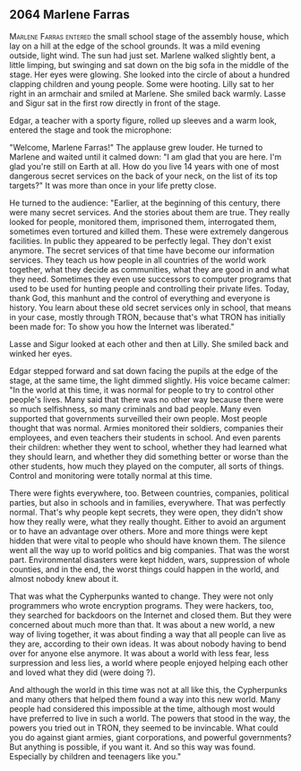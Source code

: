 
## **2064** Marlene Farras

<span style="font-variant:small-caps;">Marlene Farras entered</span> the small school stage of the assembly house, which lay on a hill at the edge of the school grounds.
It was a mild evening outside, light wind.
The sun had just set.
Marlene walked slightly bent, a little limping, but swinging and sat down on the big sofa in the middle of the stage.
Her eyes were glowing.
She looked into the circle of about a hundred clapping children and young people.
Some were hooting.
Lilly sat to her right in an armchair and smiled at Marlene.
She smiled back warmly.
Lasse and Sigur sat in the first row directly in front of the stage.

Edgar, a teacher with a sporty figure, rolled up sleeves and a warm look, entered the stage and took the microphone:

"Welcome, Marlene Farras!" The applause grew louder.
He turned to Marlene and waited until it calmed down: "I am glad that you are here.
I'm glad you're still on Earth at all.
How do you live 14 years with one of most dangerous secret services on the back of your neck, on the list of its top targets?"
It was more than once in your life pretty close.

He turned to the audience: "Earlier, at the beginning of this century, there were many secret services.
And the stories about them are true.
They really looked for people, monitored them, imprisoned them, interrogated them, sometimes even tortured and killed them.
These were extremely dangerous facilities.
In public they appeared to be perfectly legal.
They don't exist anymore.
The secret services of that time have become our information services.
They teach us how people in all countries of the world work together, what they decide as communities, what they are good in and what they need.
Sometimes they even use successors to computer programs that used to be used for hunting people and controlling their private lifes.
Today, thank God, this manhunt and the control of everything and everyone is history.
You learn about these old secret services only in school, that means in your case, mostly through TRON, because that's what TRON has initially been made for:
To show you how the Internet was liberated."

Lasse and Sigur looked at each other and then at Lilly.
She smiled back and winked her eyes.

Edgar stepped forward and sat down facing the pupils at the edge of the stage, at the same time, the light dimmed slightly.
His voice became calmer:
"In the world at this time, it was normal for people to try to control other people's lives.
Many said that there was no other way because there were so much selfishness, so many criminals and bad people.
Many even supported that governments surveilled their own people.
Most people thought that was normal.
Armies monitored their soldiers, companies their employees, and even teachers their students in school.
And even parents their children:
whether they went to school, whether they had learned what they should learn, and whether they did something better or worse than the other students, how much they played on the computer, all sorts of things.
Control and monitoring were totally normal at this time.

There were fights everywhere, too.
Between countries, companies, political parties, but also in schools and in families, everywhere.
That was perfectly normal.
That's why people kept secrets, they were open, they didn't show how they really were, what they really thought.
Either to avoid an argument or to have an advantage over others.
More and more things were kept hidden that were vital to people who should have known them.
The silence went all the way up to world politics and big companies.
That was the worst part.
Environmental disasters were kept hidden, wars, suppression of whole counties, and in the end, the worst things could happen in the world, and almost nobody knew about it.

That was what the Cypherpunks wanted to change.
They were not only programmers who wrote encryption programs.
They were hackers, too, they searched for backdoors on the Internet and closed them.
But they were concerned about much more than that.
It was about a new world, a new way of living together, it was about finding a way that all people can live as they are, according to their own ideas.
It was about nobody having to bend over for anyone else anymore.
It was about a world with less fear, less surpression and less lies,
a world where people enjoyed helping each other and loved what they did (were doing ?).

And although the world in this time was not at all like this, the Cypherpunks and many others that helped them found a way into this new world.
Many people had considered this impossible at the time, although most would have preferred to live in such a world.
The powers that stood in the way, the powers you tried out in TRON, they seemed to be invincable.
What could you do against giant armies, giant corporations, and powerful governments?
But anything is possible, if you want it.
And so this way was found.
Especially by children and teenagers like you."

